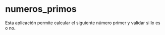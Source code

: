 # numeros_primos
Esta aplicación permite calcular el siguiente número primer y validar si lo es o no.
